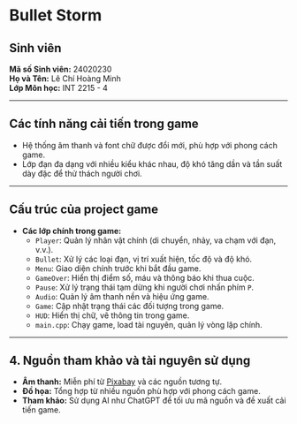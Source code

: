 # Bullet Storm

## Sinh viên
**Mã số Sinh viên:** 24020230  
**Họ và Tên:** Lê Chí Hoàng Minh  
**Lớp Môn học:** INT 2215 - 4  

---


## Các tính năng cải tiến trong game
- Hệ thống âm thanh và font chữ được đổi mới, phù hợp với phong cách game.
- Lớp đạn đa dạng với nhiều kiểu khác nhau, độ khó tăng dần và tần suất dày đặc để thử thách người chơi.

---

##  Cấu trúc của project game
- **Các lớp chính trong game:**
  - `Player`: Quản lý nhân vật chính (di chuyển, nhảy, va chạm với đạn, v.v.).
  - `Bullet`: Xử lý các loại đạn, vị trí xuất hiện, tốc độ và độ khó.
  - `Menu`: Giao diện chính trước khi bắt đầu game.
  - `GameOver`: Hiển thị điểm số, máu và thông báo khi thua cuộc.
  - `Pause`: Xử lý trạng thái tạm dừng khi người chơi nhấn phím `P`.
  - `Audio`: Quản lý âm thanh nền và hiệu ứng game.
  - `Game`: Cập nhật trạng thái các đối tượng trong game.
  - `HUD`: Hiển thị chữ, vẽ thông tin trong game.
  - `main.cpp`: Chạy game, load tài nguyên, quản lý vòng lặp chính.

---

## 4. Nguồn tham khảo và tài nguyên sử dụng
- **Âm thanh:** Miễn phí từ [Pixabay](https://pixabay.com/) và các nguồn tương tự.
- **Đồ họa:** Tổng hợp từ nhiều nguồn phù hợp với phong cách game.
- **Tham khảo:** Sử dụng AI như ChatGPT để tối ưu mã nguồn và đề xuất cải tiến game.
